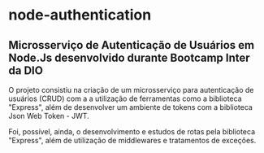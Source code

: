 # node-authentication

## Microsserviço de Autenticação de Usuários em Node.Js desenvolvido durante Bootcamp Inter da DIO

O projeto consistiu na criação de um microsserviço para autenticação de usuários (CRUD) com a a utilização de ferramentas como a biblioteca "Express", além de desenvolver um ambiente de tokens com a biblioteca Json Web Token - JWT.

Foi, possível, ainda, o desenvolvimento e estudos de rotas pela biblioteca "Express", além de utilização de middlewares e tratamentos de exceções.

